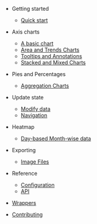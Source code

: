 * Getting started
  * [Quick start](getting_started/quick_start.md)

* Axis charts
  * [A basic chart](basic/basic_chart.md)
  * [Area and Trends Charts](basic/trends_regions.md)
  * [Tooltips and Annotations](basic/annotations.md)
  * [Stacked and Mixed Charts](basic/stacked_and_mixed.md)

* Pies and Percentages
  * [Aggregation Charts](basic/aggr_sliced_diags.md)

* Update state
  * [Modify data](update_state/modify_data.md)
  * [Navigation](update_state/navigation.md)

* Heatmap
  * [Day-based Month-wise data](basic/heatmap.md)

* Exporting
  * [Image Files](exporting/images.md)

* Reference
  * [Configuration](reference/configuration.md)
  * [API](reference/api.md)

* [Wrappers](wrappers.md)
* [Contributing](contributing.md)
